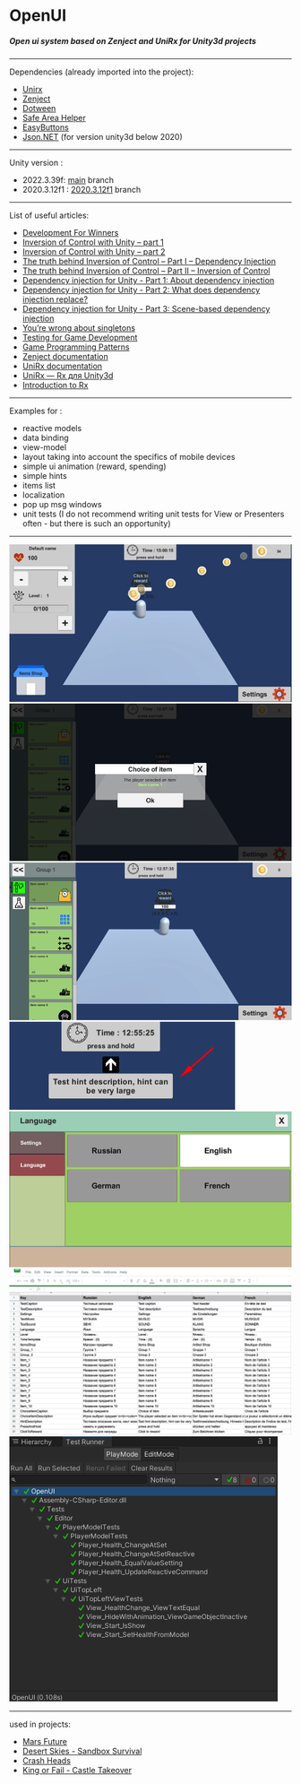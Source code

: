 # OpenUI

##### Open ui system based on Zenject and UniRx for Unity3d projects
****
Dependencies (already imported into the project):
- [Unirx](https://github.com/neuecc/UniRx/)
- [Zenject](https://github.com/modesttree/Zenject)
- [Dotween](http://dotween.demigiant.com/download.php)
- [Safe Area Helper](https://assetstore.unity.com/packages/tools/gui/safe-area-helper-130488)
- [EasyButtons](https://github.com/madsbangh/EasyButtons)
- [Json.NET](https://www.newtonsoft.com/json) (for version unity3d below 2020)
****
Unity version :
- 2022.3.39f: [main](https://github.com/vetcat/OpenUI) branch
- 2020.3.12f1 : [2020.3.12f1](https://github.com/vetcat/OpenUI/tree/2020.3.12f1) branch
****
List of useful articles:

- [ Development For Winners](https://grofit.gitbook.io/development-for-winners/)
- [Inversion of Control with Unity – part 1](https://www.sebaslab.com/ioc-container-unity-part-1/)
- [Inversion of Control with Unity – part 2](https://www.sebaslab.com/ioc-container-unity-part-2/)
- [The truth behind Inversion of Control – Part I – Dependency Injection](https://www.sebaslab.com/the-truth-behind-inversion-of-control-part-i-dependency-injection/)
- [The truth behind Inversion of Control – Part II – Inversion of Control](https://www.sebaslab.com/the-truth-behind-inversion-of-control-part-ii-inversion-of-control/)
- [Dependency injection for Unity - Part 1: About dependency injection](https://www.what-could-possibly-go-wrong.com/dependency-injection-for-unity-part-1/)
- [Dependency injection for Unity - Part 2: What does dependency injection replace?](https://www.what-could-possibly-go-wrong.com/dependency-injection-for-unity-part-2/)
- [Dependency injection for Unity - Part 3: Scene-based dependency injection](https://www.what-could-possibly-go-wrong.com/dependency-injection-for-unity-part-3/)
- [You’re wrong about singletons](https://www.what-could-possibly-go-wrong.com/singletons/)
- [Testing for Game Development](https://www.what-could-possibly-go-wrong.com/testing-for-game-development/)
- [Game Programming Patterns](http://gameprogrammingpatterns.com/)
- [Zenject documentation](https://github.com/modesttree/Zenject)
- [UniRx documentation](https://github.com/neuecc/UniRx)
- [UniRx — Rx для Unity3d](https://habr.com/ru/post/342660/)
- [Introduction to Rx](http://introtorx.com/)
****
Examples for :
- reactive models
- data binding 
- view-model 
- layout taking into account the specifics of mobile devices  
- simple ui animation (reward, spending)
- simple hints
- items list
- localization
- pop up msg windows
- unit tests (I do not recommend writing unit tests for View or Presenters often - but there is such an opportunity)

****

![OpenUI_1](https://github.com/vetcat/OpenUI/blob/main/OtherSource/Images/OpenUI_1.jpg "OpenUI_1")
![Pop up window](https://github.com/vetcat/OpenUI/blob/main/OtherSource/Images/Pop%20up%20window.png "Pop up window")
![Items](https://github.com/vetcat/OpenUI/blob/main/OtherSource/Images/Items.png "Items")
![Hint](https://github.com/vetcat/OpenUI/blob/main/OtherSource/Images/Hint.png "Hint")
![Localization_1](https://github.com/vetcat/OpenUI/blob/main/OtherSource/Images/Localization_1.png "Localization_1")
![Localization_2](https://github.com/vetcat/OpenUI/blob/main/OtherSource/Images/Localization_2.png "Localization_2")
![UnitTests](https://github.com/vetcat/OpenUI/blob/main/OtherSource/Images/UnitTests.png "UnitTest")

****

used in projects:
- [Mars Future](https://play.google.com/store/apps/details?id=com.smgame.mars)
- [Desert Skies - Sandbox Survival](https://play.google.com/store/apps/details?id=com.playdarium.desert.skies.raft.survival.adventure)
- [Crash Heads](https://apps.apple.com/au/app/crash-heads/id1613755546)
- [King or Fail - Castle Takeover](https://play.google.com/store/apps/details?id=com.playfocus.king)
